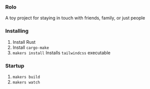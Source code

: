 ### Rolo

A toy project for staying in touch with friends, family, or just people

### Installing

1. Install Rust
2. Install `cargo-make`
3. `makers install` Installs `tailwindcss` executable


### Startup 

1. `makers build`
2. `makers watch `
